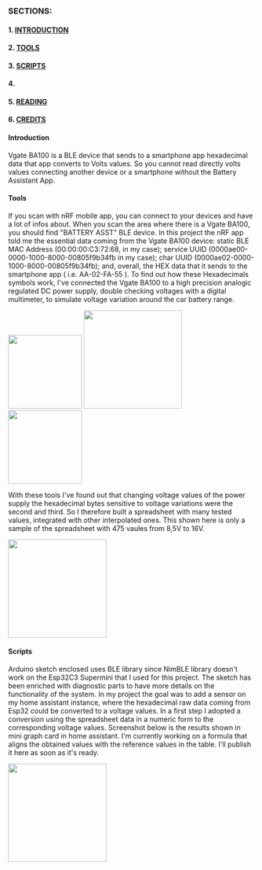 ### SECTIONS:

#### 1. [INTRODUCTION](#Introduction)
#### 2. [TOOLS](#Tools)
#### 3. [SCRIPTS](#Scripts)
#### 4. 
#### 5. [READING](#Reading)
#### 6. [CREDITS](#Credits)







#### <a name="Introduction"><a/>Introduction

Vgate BA100 is a BLE device that sends to a smartphone app hexadecimal data that app converts to Volts values. So you cannot read directly volts values 
connecting another device or  a smartphone without the Battery Assistant App.


#### <a name="Tools"><a/>Tools

If you scan with nRF mobile app, you can connect to your devices and have a lot of infos about. When you scan the area where there is a Vgate BA100, you should find "BATTERY ASST" BLE device. In this project the nRF app told me the essential data coming from the Vgate BA100 device: static BLE MAC Address (00:00:00:C3:72:68, in my case); service UUID (0000ae00-0000-1000-8000-00805f9b34fb in my case); char UUID (0000ae02-0000-1000-8000-00805f9b34fb); and, overall, the HEX data that it sends to the smartphone app ( i.e. AA-02-FA-55 ).   To find out how these Hexadecimals symbols work, I've connected the Vgate BA100 to a high precision analogic regulated DC power supply, double checking voltages with a digital multimeter, to simulate voltage variation around the car battery range.

<img src="https://github.com/user-attachments/assets/c0941414-51b3-4ca5-aa3e-4d3abc8c3079" width="150">

<img src="https://github.com/user-attachments/assets/d5e63a03-23bd-42ca-a1c9-dd517a3087be" width="200">

<img src="https://github.com/user-attachments/assets/fef98313-77f4-4b27-91f6-a5f392da9693" width="150">

With these tools I've found out that changing voltage values of the power supply the hexadecimal bytes sensitive to voltage variations were the second and third. So I therefore built a spreadsheet with many tested values, integrated with other interpolated ones. This shown here is only a sample of the spreadsheet with 475 vaules from 8,5V to 16V.

<img src="https://github.com/user-attachments/assets/6bf5a3c2-70aa-4bde-81f1-664015969fee" width="200">


#### <a name="Scripts"><a/>Scripts

Arduino sketch enclosed uses BLE library since NimBLE library doesn't work on the Esp32C3 Supermini that I used for this project. The sketch has been enriched with diagnostic parts to have more details on the functionality of the system.
In my project the goal was to add a sensor on my home assistant instance, where the hexadecimal raw data coming from Esp32 could be converted to a voltage values. In a first step I adopted a conversion using the spreadsheet data in a numeric form to the corresponding voltage values. Screenshot below is the results shown in mini graph card in home assistant. I'm currently working on a formula that aligns the obtained values with the reference values in the table. I'll publish it here as soon as it's ready.

<img src="https://github.com/user-attachments/assets/73caa2bc-0c64-47a8-8ef3-320c89e8cf9a" width="200">






